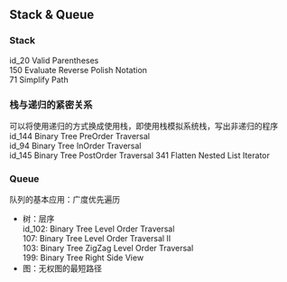 ## Stack & Queue

### Stack
id_20 Valid Parentheses  
150 Evaluate Reverse Polish Notation  
71 Simplify Path

### 栈与递归的紧密关系
可以将使用递归的方式换成使用栈，即使用栈模拟系统栈，写出非递归的程序  
id_144 Binary Tree PreOrder Traversal  
id_94 Binary Tree InOrder Traversal  
id_145 Binary Tree PostOrder Traversal
341 Flatten Nested List Iterator

### Queue
队列的基本应用：广度优先遍历  
- 树：层序  
id_102: Binary Tree Level Order Traversal  
107: Binary Tree Level Order Traversal II  
103: Binary Tree ZigZag Level Order Traversal  
199: Binary Tree Right Side View
- 图：无权图的最短路径  